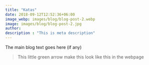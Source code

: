```yaml
---
title: "Katas"
date: 2018-09-12T12:52:36+06:00
image_webp: images/blog/blog-post-2.webp
image: images/blog/blog-post-2.jpg
author:
description : "This is meta description"
---
```


The main blog text goes here (if any)

> This little green arrow make this look like this in the webpage
